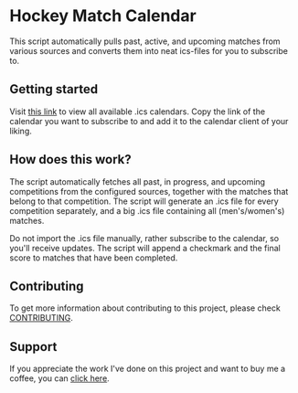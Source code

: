 # Hockey Match Calendar
This script automatically pulls past, active, and upcoming matches from various sources and converts them into neat ics-files for you to subscribe to.

## Getting started
Visit [this link](https://hockeycal.vankekem.com) to view all available .ics calendars.
Copy the link of the calendar you want to subscribe to and add it to the calendar client of your liking.

## How does this work?
The script automatically fetches all past, in progress, and upcoming competitions from the configured sources, together with the matches that belong to that competition.
The script will generate an .ics file for every competition separately, and a big .ics file containing all (men's/women's) matches.

Do not import the .ics file manually, rather subscribe to the calendar, so you'll receive updates.
The script will append a checkmark and the final score to matches that have been completed.

## Contributing
To get more information about contributing to this project, please check [CONTRIBUTING](./CONTRIBUTING.md).

## Support
If you appreciate the work I've done on this project and want to buy me a coffee, you can [click here](https://buymeacoffee.com/martijnvankekem).
